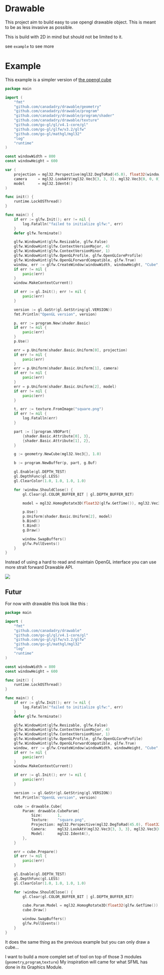 # Drawable 

This project aim to build easy to use opengl drawable object. 
This is meant to be as less invasive as possible.

This is build with 2D in mind but should not be limited to it.

see `example` to see more

# Example 

This example is a simpler version of [the opengl cube](https://github.com/go-gl/example/blob/master/gl41core-cube/cube.go)

```go
package main

import (
	"fmt"
	"github.com/canadadry/drawable/geometry"
	"github.com/canadadry/drawable/program"
	"github.com/canadadry/drawable/program/shader"
	"github.com/canadadry/drawable/texture"
	"github.com/go-gl/gl/v4.1-core/gl"
	"github.com/go-gl/glfw/v3.2/glfw"
	"github.com/go-gl/mathgl/mgl32"
	"log"
	"runtime"
)

const windowWidth = 800
const windowHeight = 600

var (
	projection = mgl32.Perspective(mgl32.DegToRad(45.0), float32(windowWidth)/windowHeight, 0.1, 10.0)
	camera     = mgl32.LookAtV(mgl32.Vec3{3, 3, 3}, mgl32.Vec3{0, 0, 0}, mgl32.Vec3{0, 1, 0})
	model      = mgl32.Ident4()
)

func init() {
	runtime.LockOSThread()
}

func main() {
	if err := glfw.Init(); err != nil {
		log.Fatalln("failed to initialize glfw:", err)
	}
	defer glfw.Terminate()

	glfw.WindowHint(glfw.Resizable, glfw.False)
	glfw.WindowHint(glfw.ContextVersionMajor, 4)
	glfw.WindowHint(glfw.ContextVersionMinor, 1)
	glfw.WindowHint(glfw.OpenGLProfile, glfw.OpenGLCoreProfile)
	glfw.WindowHint(glfw.OpenGLForwardCompatible, glfw.True)
	window, err := glfw.CreateWindow(windowWidth, windowHeight, "Cube", nil, nil)
	if err != nil {
		panic(err)
	}
	window.MakeContextCurrent()

	if err := gl.Init(); err != nil {
		panic(err)
	}

	version := gl.GoStr(gl.GetString(gl.VERSION))
	fmt.Println("OpenGL version", version)

	p, err := program.New(shader.Basic)
	if err != nil {
		panic(err)
	}
	p.Use()

	err = p.Uniform(shader.Basic.Uniform[0], projection)
	if err != nil {
		panic(err)
	}
	err = p.Uniform(shader.Basic.Uniform[1], camera)
	if err != nil {
		panic(err)
	}
	err = p.Uniform(shader.Basic.Uniform[2], model)
	if err != nil {
		panic(err)
	}

	t, err := texture.FromImage("square.png")
	if err != nil {
		log.Fatalln(err)
	}

	part := []program.VBOPart{
		{shader.Basic.Attribute[0], 3},
		{shader.Basic.Attribute[1], 2},
	}

	g := geometry.NewCube(mgl32.Vec3{}, 1.0)

	b := program.NewBuffer(p, part, g.Buf)

	gl.Enable(gl.DEPTH_TEST)
	gl.DepthFunc(gl.LESS)
	gl.ClearColor(1.0, 1.0, 1.0, 1.0)

	for !window.ShouldClose() {
		gl.Clear(gl.COLOR_BUFFER_BIT | gl.DEPTH_BUFFER_BIT)

		model = mgl32.HomogRotate3D(float32(glfw.GetTime()), mgl32.Vec3{0, 1, 0})

		p.Use()
		p.Uniform(shader.Basic.Uniform[2], model)
		b.Bind()
		t.Bind()
		g.Draw()

		window.SwapBuffers()
		glfw.PollEvents()
	}
}
```

Instead of using a hard to read and maintain OpenGL interface you can use more strait forward Drawable API. 

![](example/screen.png)

## Futur

For now with drawable this look like this : 

```go 
package main

import (
	"fmt"
	"github.com/canadadry/drawable"
	"github.com/go-gl/gl/v4.1-core/gl"
	"github.com/go-gl/glfw/v3.2/glfw"
	"github.com/go-gl/mathgl/mgl32"
	"log"
	"runtime"
)

const windowWidth = 800
const windowHeight = 600

func init() {
	runtime.LockOSThread()
}

func main() {
	if err := glfw.Init(); err != nil {
		log.Fatalln("failed to initialize glfw:", err)
	}
	defer glfw.Terminate()

	glfw.WindowHint(glfw.Resizable, glfw.False)
	glfw.WindowHint(glfw.ContextVersionMajor, 4)
	glfw.WindowHint(glfw.ContextVersionMinor, 1)
	glfw.WindowHint(glfw.OpenGLProfile, glfw.OpenGLCoreProfile)
	glfw.WindowHint(glfw.OpenGLForwardCompatible, glfw.True)
	window, err := glfw.CreateWindow(windowWidth, windowHeight, "Cube", nil, nil)
	if err != nil {
		panic(err)
	}
	window.MakeContextCurrent()

	if err := gl.Init(); err != nil {
		panic(err)
	}

	version := gl.GoStr(gl.GetString(gl.VERSION))
	fmt.Println("OpenGL version", version)

	cube := drawable.Cube{
		Param: drawable.CubeParam{
			Size:       1,
			Texture:    "square.png",
			Projection: mgl32.Perspective(mgl32.DegToRad(45.0), float32(windowWidth)/windowHeight, 0.1, 10.0),
			Camera:     mgl32.LookAtV(mgl32.Vec3{3, 3, 3}, mgl32.Vec3{0, 0, 0}, mgl32.Vec3{0, 1, 0}),
			Model:      mgl32.Ident4(),
		},
	}

	err = cube.Prepare()
	if err != nil {
		panic(err)
	}

	gl.Enable(gl.DEPTH_TEST)
	gl.DepthFunc(gl.LESS)
	gl.ClearColor(1.0, 1.0, 1.0, 1.0)

	for !window.ShouldClose() {
		gl.Clear(gl.COLOR_BUFFER_BIT | gl.DEPTH_BUFFER_BIT)

		cube.Param.Model = mgl32.HomogRotate3D(float32(glfw.GetTime()), mgl32.Vec3{0, 1, 0})
		cube.Draw()

		window.SwapBuffers()
		glfw.PollEvents()
	}
}
```
It does the same thing as the previous example but you can only draw a cube... 

I want to build a more complet set of tool on top of those 3 modules (`geometry`,`program`,`texture`) 
My inspiration will came for what SFML has done in its Graphics Module.

